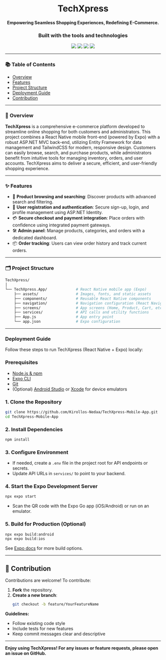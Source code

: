 <div align="center">
  
# **TechXpress**
#### Empowering Seamless Shopping Experiences, Redefining E-Commerce.




### **Built with the tools and technologies**
<p align="center">
    <img src="https://img.shields.io/badge/-Expo-000020?logo=expo&logoColor=white&style=flat-square">
    <img src="https://img.shields.io/badge/-React%20Native-61DAFB?logo=react&logoColor=white&style=flat-square">
    <img src="https://img.shields.io/badge/-TailwindCSS-38B2AC?logo=tailwindcss&logoColor=white&style=flat-square">
    <img src="https://img.shields.io/badge/-JavaScript-F7DF1E?logo=javascript&logoColor=black&style=flat-square">
</div>

---

### 📚 **Table of Contents**

- [Overview](#-overview)
- [Features](#-features)
- [Project Structure](#-project-structure)
- [Deployment Guide](#-deployment-guide)
- [Contribution](#-contribution)

---

### 🧾 **Overview**

**TechXpress** is a comprehensive e-commerce platform developed to streamline online shopping for both customers and administrators. This project combines a React Native mobile front-end (powered by Expo) with a robust ASP.NET MVC back-end, utilizing Entity Framework for data management and TailwindCSS for modern, responsive design. Customers can easily browse, search, and purchase products, while administrators benefit from intuitive tools for managing inventory, orders, and user accounts. TechXpress aims to deliver a secure, efficient, and user-friendly shopping experience.

---

### ✨ **Features**

- 🛒 **Product browsing and searching**: Discover products with advanced search and filtering.
- 👤 **User registration and authentication**: Secure sign-up, login, and profile management using ASP.NET Identity.
- 💳 **Secure checkout and payment integration**: Place orders with confidence using integrated payment gateways.
- 🛠 **Admin panel**: Manage products, categories, and orders with a dedicated dashboard.
- 📦 **Order tracking**: Users can view order history and track current orders.

---

### 🗂 **Project Structure**
```bash
TechXpress/
│
└── TechXpress.App/             # React Native mobile app (Expo)
    ├── assets/                 # Images, fonts, and static assets
    ├── components/             # Reusable React Native components
    ├── navigation/             # Navigation configuration (React Navigation)
    ├── screens/                # App screens (Home, Product, Cart, etc.)
    ├── services/               # API calls and utility functions
    ├── App.js                  # App entry point
    └── app.json                # Expo configuration
```

---
### **Deployment Guide**
Follow these steps to run TechXpress (React Native + Expo) locally:

### **Prerequisites**

- [Node.js & npm](https://nodejs.org/)
- [Expo CLI](https://docs.expo.dev/get-started/installation/)
- [Git](https://git-scm.com/)
- (Optional) [Android Studio](https://developer.android.com/studio) or [Xcode](https://developer.apple.com/xcode/) for device emulators

### **1. Clone the Repository**
```bash
git clone https://github.com/Kirollos-Nedaa/TechXpress-Mobile-App.git
cd TechXpress-Mobile-App
```

### **2. Install Dependencies**
```bash
npm install
```

### **3. Configure Environment**

- If needed, create a `.env` file in the project root for API endpoints or secrets.
- Update API URLs in `services/` to point to your backend.

### **4. Start the Expo Development Server**
```bash
npx expo start
```
- Scan the QR code with the Expo Go app (iOS/Android) or run on an emulator.

### **5. Build for Production (Optional)**
```bash
npx expo build:android
npx expo build:ios
```
See [Expo docs](https://docs.expo.dev/) for more build options.

---

## 🤝 **Contribution**

Contributions are welcome! To contribute:

1. **Fork** the repository.
2. **Create a new branch**:  
   ```bash
   git checkout -b feature/YourFeatureName
   ```
**Guidelines:**
- Follow existing code style
- Include tests for new features
- Keep commit messages clear and descriptive

---

**Enjoy using TechXpress! For any issues or feature requests, please open an issue on GitHub.**
